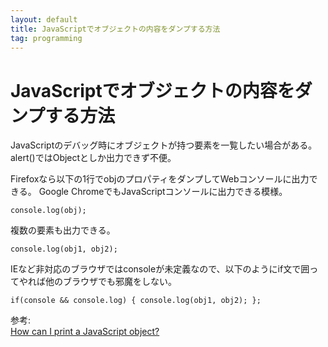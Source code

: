 ```yaml
---
layout: default
title: JavaScriptでオブジェクトの内容をダンプする方法
tag: programming
---
```


# JavaScriptでオブジェクトの内容をダンプする方法

JavaScriptのデバッグ時にオブジェクトが持つ要素を一覧したい場合がある。
alert()ではObjectとしか出力できず不便。

Firefoxなら以下の1行でobjのプロパティをダンプしてWebコンソールに出力できる。
Google ChromeでもJavaScriptコンソールに出力できる模様。

    console.log(obj);

複数の要素も出力できる。

    console.log(obj1, obj2);

IEなど非対応のブラウザではconsoleが未定義なので、以下のようにif文で囲ってやれば他のブラウザでも邪魔をしない。

    if(console && console.log) { console.log(obj1, obj2); };

参考:  
[How can I print a JavaScript object?](http://stackoverflow.com/questions/957537/how-can-i-print-a-javascript-object)
